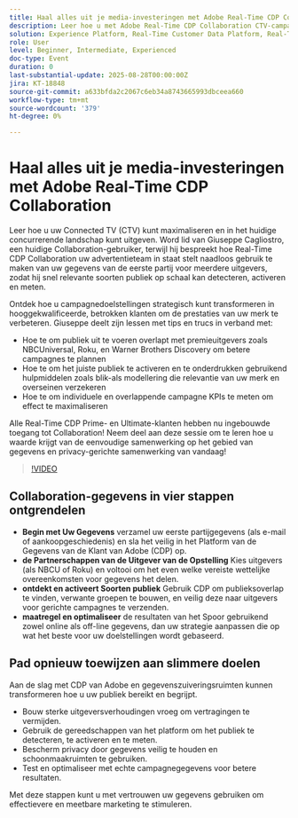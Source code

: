 ```yaml
---
title: Haal alles uit je media-investeringen met Adobe Real-Time CDP Collaboration
description: Leer hoe u met Adobe Real-Time CDP Collaboration CTV-campagnes kunt activeren, meten en optimaliseren met hoogwaardige uitgevers en gegevens van eerste partijen.
solution: Experience Platform, Real-Time Customer Data Platform, Real-Time Customer Data Platform Collaboration
role: User
level: Beginner, Intermediate, Experienced
doc-type: Event
duration: 0
last-substantial-update: 2025-08-28T00:00:00Z
jira: KT-18848
source-git-commit: a633bfda2c2067c6eb34a8743665993dbceea660
workflow-type: tm+mt
source-wordcount: '379'
ht-degree: 0%

---
```



# Haal alles uit je media-investeringen met Adobe Real-Time CDP Collaboration

Leer hoe u uw Connected TV (CTV) kunt maximaliseren en in het huidige concurrerende landschap kunt uitgeven. Word lid van Giuseppe Cagliostro, een huidige Collaboration-gebruiker, terwijl hij bespreekt hoe Real-Time CDP Collaboration uw advertentieteam in staat stelt naadloos gebruik te maken van uw gegevens van de eerste partij voor meerdere uitgevers, zodat hij snel relevante soorten publiek op schaal kan detecteren, activeren en meten.

Ontdek hoe u campagnedoelstellingen strategisch kunt transformeren in hooggekwalificeerde, betrokken klanten om de prestaties van uw merk te verbeteren. Giuseppe deelt zijn lessen met tips en trucs in verband met:

* Hoe te om publiek uit te voeren overlapt met premieuitgevers zoals NBCUniversal, Roku, en Warner Brothers Discovery om betere campagnes te plannen
* Hoe te om het juiste publiek te activeren en te onderdrukken gebruikend hulpmiddelen zoals blik-als modellering die relevantie van uw merk en overseinen verzekeren
* Hoe te om individuele en overlappende campagne KPIs te meten om effect te maximaliseren

Alle Real-Time CDP Prime- en Ultimate-klanten hebben nu ingebouwde toegang tot Collaboration! Neem deel aan deze sessie om te leren hoe u waarde krijgt van de eenvoudige samenwerking op het gebied van gegevens en privacy-gerichte samenwerking van vandaag!

>[!VIDEO](https://video.tv.adobe.com/v/3471337/?learn=on&enablevpops&captions=dut)

## Collaboration-gegevens in vier stappen ontgrendelen

* **Begin met Uw Gegevens** verzamel uw eerste partijgegevens (als e-mail of aankoopgeschiedenis) en sla het veilig in het Platform van de Gegevens van de Klant van Adobe (CDP) op.
* **de Partnerschappen van de Uitgever van de Opstelling** Kies uitgevers (als NBCU of Roku) en voltooi om het even welke vereiste wettelijke overeenkomsten voor gegevens het delen.
* **ontdekt en activeert Soorten publiek** Gebruik CDP om publieksoverlap te vinden, verwante groepen te bouwen, en veilig deze naar uitgevers voor gerichte campagnes te verzenden.
* **maatregel en optimaliseer** de resultaten van het Spoor gebruikend zowel online als off-line gegevens, dan uw strategie aanpassen die op wat het beste voor uw doelstellingen wordt gebaseerd.

## Pad opnieuw toewijzen aan slimmere doelen

Aan de slag met CDP van Adobe en gegevenszuiveringsruimten kunnen transformeren hoe u uw publiek bereikt en begrijpt.

* Bouw sterke uitgeversverhoudingen vroeg om vertragingen te vermijden.
* Gebruik de gereedschappen van het platform om het publiek te detecteren, te activeren en te meten.
* Bescherm privacy door gegevens veilig te houden en schoonmaakruimten te gebruiken.
* Test en optimaliseer met echte campagnegegevens voor betere resultaten.

Met deze stappen kunt u met vertrouwen uw gegevens gebruiken om effectievere en meetbare marketing te stimuleren.
